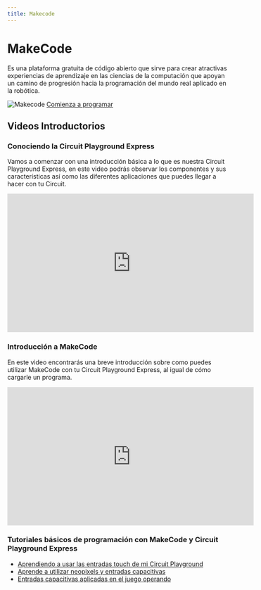 ```yaml
---
title: Makecode
---
```

# MakeCode
Es una plataforma gratuita de código abierto que sirve para crear atractivas experiencias de aprendizaje en las ciencias de la computación que apoyan un camino de progresión hacia la programación del mundo real aplicado en la robótica.

![Makecode]({{site.baseurl}}/img/MakeCode.png)
                                   [Comienza a programar](https://makecode.adafruit.com/)

## Videos Introductorios
### Conociendo la Circuit Playground Express
Vamos a comenzar con una introducción básica a lo que es nuestra Circuit Playground Express, en este video podrás observar los componentes y sus características así como las diferentes aplicaciones que puedes llegar a hacer con tu Circuit.

<iframe width="560" height="315" src="https://www.youtube.com/embed/i4Bijnff0Ko" frameborder="0" allow="accelerometer; autoplay; encrypted-media; gyroscope; picture-in-picture" allowfullscreen></iframe>

### Introducción a MakeCode
En este video encontrarás una breve introducción sobre como puedes utilizar MakeCode con tu Circuit Playground Express, al igual de cómo cargarle un programa.

<iframe width="560" height="315" src="https://www.youtube.com/embed/i_KmaQWsUHw" frameborder="0" allow="accelerometer; autoplay; encrypted-media; gyroscope; picture-in-picture" allowfullscreen></iframe>

### Tutoriales básicos de programación con MakeCode y Circuit Playground Express
* [Aprendiendo a usar las entradas touch de mi Circuit Playground
](http://makermex.com/blog/makercademy-4/post/aprendiendo-a-usar-las-entradas-touch-de-mi-circuit-playground-537)
* [Aprende a utilizar neopixels y entradas capacitivas](http://makermex.com/blog/makercademy-4/post/aprende-a-utilizar-neopixels-y-entradas-capacitivas-544)
* [Entradas capacitivas aplicadas en el juego operando](http://makermex.com/blog/makercademy-4/post/como-usar-las-entradas-capacitivas-de-mi-circuit-playground-543)



